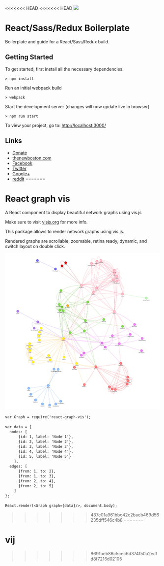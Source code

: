 <<<<<<< HEAD
<<<<<<< HEAD
![](http://i.imgur.com/DUiL9yn.png)

# React/Sass/Redux Boilerplate

Boilerplate and guide for a React/Sass/Redux build.

## Getting Started

To get started, first install all the necessary dependencies.
```
> npm install
```

Run an initial webpack build
```
> webpack
```

Start the development server (changes will now update live in browser)
```
> npm run start
```

To view your project, go to: [http://localhost:3000/](http://localhost:3000/)

## Links

- [Donate](https://www.patreon.com/thenewboston)
- [thenewboston.com](https://thenewboston.com/)
- [Facebook](https://www.facebook.com/TheNewBoston-464114846956315/)
- [Twitter](https://twitter.com/bucky_roberts)
- [Google+](https://plus.google.com/+BuckyRoberts)
- [reddit](https://www.reddit.com/r/thenewboston/)
=======
# React graph vis

A React component to display beautiful network graphs using vis.js

Make sure to visit [visjs.org](http://visjs.org) for more info.

This package allows to render network graphs using vis.js.

Rendered graphs are scrollable, zoomable, retina ready, dynamic, and switch layout on double click.

![A graph rendered by vis js](example.png)


    var Graph = require('react-graph-vis');

    var data = {
      nodes: [
          {id: 1, label: 'Node 1'},
          {id: 2, label: 'Node 2'},
          {id: 3, label: 'Node 3'},
          {id: 4, label: 'Node 4'},
          {id: 5, label: 'Node 5'}
        ],
      edges: [
          {from: 1, to: 2},
          {from: 1, to: 3},
          {from: 2, to: 4},
          {from: 2, to: 5}
        ]
    };

    React.render(<Graph graph={data}/>, document.body);
>>>>>>> 437c01a961bbc42c2baeb469d56235dff546c4b8
=======
# vij
>>>>>>> 8691beb86c5cec6d374f50a2ec1d8f7216d02105
